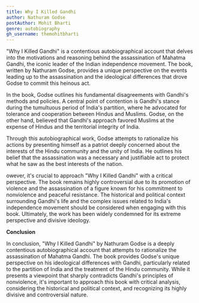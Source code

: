 ```yaml
---
title: Why I Killed Gandhi
author: Nathuram Godse
postAuthor: Mohit Bharti
genre: autobiography
gh_username: themohitbharti
---
```



"Why I Killed Gandhi" is a contentious autobiographical account that delves into the motivations and reasoning behind the assassination of Mahatma Gandhi, the iconic leader of the Indian independence movement. The book, written by Nathuram Godse, provides a unique perspective on the events leading up to the assassination and the ideological differences that drove Godse to commit this heinous act.


In the book, Godse outlines his fundamental disagreements with Gandhi's methods and policies. A central point of contention is Gandhi's stance during the tumultuous period of India's partition, where he advocated for tolerance and cooperation between Hindus and Muslims. Godse, on the other hand, believed that Gandhi's approach favored Muslims at the expense of Hindus and the territorial integrity of India.


Through this autobiographical work, Godse attempts to rationalize his actions by presenting himself as a patriot deeply concerned about the interests of the Hindu community and the unity of India. He outlines his belief that the assassination was a necessary and justifiable act to protect what he saw as the best interests of the nation.


owever, it's crucial to approach "Why I Killed Gandhi" with a critical perspective. The book remains highly controversial due to its promotion of violence and the assassination of a figure known for his commitment to nonviolence and peaceful resistance. The historical and political context surrounding Gandhi's life and the complex issues related to India's independence movement should be considered when engaging with this book. Ultimately, the work has been widely condemned for its extreme perspective and divisive ideology.


**Conclusion**

In conclusion, "Why I Killed Gandhi" by Nathuram Godse is a deeply contentious autobiographical account that attempts to rationalize the assassination of Mahatma Gandhi. The book provides Godse's unique perspective on his ideological differences with Gandhi, particularly related to the partition of India and the treatment of the Hindu community. While it presents a viewpoint that sharply contradicts Gandhi's principles of nonviolence, it's important to approach this book with critical analysis, considering the historical and political context, and recognizing its highly divisive and controversial nature.




